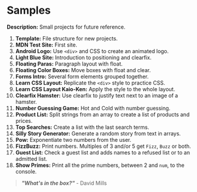 # Samples

**Description:** Small projects for future reference.

1. **Template:** File structure for new projects.
2. **MDN Test Site:** First site.
3. **Android Logo:** Use `<div>` and CSS to create an animated logo.
4. **Light Blue Site:** Introduction to positioning and clearfix.
5. **Floating Paras:** Paragraph layout with float.
6. **Floating Color Boxes:** Move boxes with float and clear.
7. **Forms Intro:** Several form elements grouped together.
8. **Learn CSS Layout:** Replicate the `<div>` style to practice CSS.
9. **Learn CSS Layout Kaio-Ken:** Apply the style to the whole layout.
10. **Clearfix Hamster:** Use clearfix to justify text next to an image of a hamster. 
11. **Number Guessing Game:** Hot and Cold with number guessing.
12. **Product List:** Split strings from an array to create a list of products and prices.
13. **Top Searches:** Create a list with the last search terms.
14. **Silly Story Generator:** Generate a random story from text in arrays.
15. **Pow:** Exponentiate two numbers from the user.
16. **FizzBuzz:** Print numbers. Multiples of 3 and/or 5 get `Fizz`, `Buzz` or both.
17. **Guest List:** Check a guest list and adds names to a refused list or to an admitted list.
18. **Show Primes:** Print all the prime numbers, between 2 and `num`, to the console.

> **_"What's in the box?"_** - David Mills